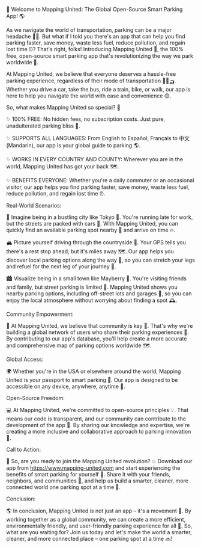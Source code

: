 🚀 Welcome to Mapping United: The Global Open-Source Smart Parking App! 🌎

As we navigate the world of transportation, parking can be a major headache 💁‍♀️. But what if I told you there's an app that can help you find parking faster, save money, waste less fuel, reduce pollution, and regain lost time ⏰? That's right, folks! Introducing Mapping United 🎉, the 100% free, open-source smart parking app that's revolutionizing the way we park worldwide 🌟.

At Mapping United, we believe that everyone deserves a hassle-free parking experience, regardless of their mode of transportation 🚌🚂🛺️. Whether you drive a car, take the bus, ride a train, bike, or walk, our app is here to help you navigate the world with ease and convenience 😊.

So, what makes Mapping United so special? 🤔

✨ 100% FREE: No hidden fees, no subscription costs. Just pure, unadulterated parking bliss 💸.

✨ SUPPORTS ALL LANGUAGES: From English to Español, Français to 中文 (Mandarin), our app is your global guide to parking 🌎.

✨ WORKS IN EVERY COUNTRY AND COUNTY: Wherever you are in the world, Mapping United has got your back 🗺️.

✨ BENEFITS EVERYONE: Whether you're a daily commuter or an occasional visitor, our app helps you find parking faster, save money, waste less fuel, reduce pollution, and regain lost time ⏰.

Real-World Scenarios:

🌃 Imagine being in a bustling city like Tokyo 🗼️. You're running late for work, but the streets are packed with cars 🚗. With Mapping United, you can quickly find an available parking spot nearby 📍 and arrive on time 🔥.

🏔️ Picture yourself driving through the countryside 🌳. Your GPS tells you there's a rest stop ahead, but it's miles away 🗺️. Our app helps you discover local parking options along the way 📍, so you can stretch your legs and refuel for the next leg of your journey 🚗.

🏙️ Visualize being in a small town like Mayberry 🌹. You're visiting friends and family, but street parking is limited 📆. Mapping United shows you nearby parking options, including off-street lots and garages 📍, so you can enjoy the local atmosphere without worrying about finding a spot 🕰️.

Community Empowerment:

🤝 At Mapping United, we believe that community is key 🔑. That's why we're building a global network of users who share their parking experiences 📱. By contributing to our app's database, you'll help create a more accurate and comprehensive map of parking options worldwide 🗺️.

Global Access:

🌍 Whether you're in the USA or elsewhere around the world, Mapping United is your passport to smart parking 🛫. Our app is designed to be accessible on any device, anywhere, anytime 📱.

Open-Source Freedom:

💻 At Mapping United, we're committed to open-source principles 💡. That means our code is transparent, and our community can contribute to the development of the app 🤝. By sharing our knowledge and expertise, we're creating a more inclusive and collaborative approach to parking innovation 🔧.

Call to Action:

🎉 So, are you ready to join the Mapping United revolution? 💥 Download our app from https://www.mapping-united.com and start experiencing the benefits of smart parking for yourself 🚀. Share it with your friends, neighbors, and communities 👫, and help us build a smarter, cleaner, more connected world one parking spot at a time 🌟.

Conclusion:

🌎 In conclusion, Mapping United is not just an app – it's a movement 💪. By working together as a global community, we can create a more efficient, environmentally friendly, and user-friendly parking experience for all 🌈. So, what are you waiting for? Join us today and let's make the world a smarter, cleaner, and more connected place – one parking spot at a time 🔜!